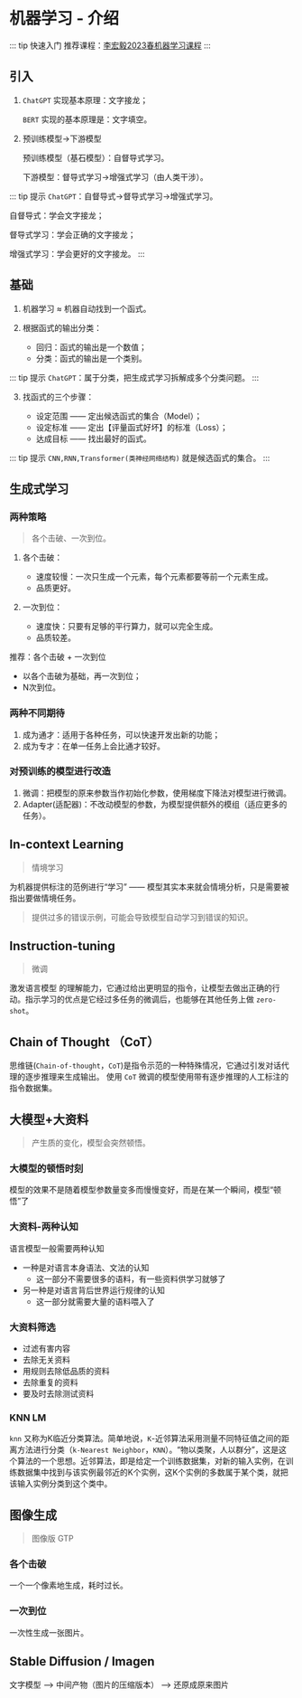 # 机器学习 - 介绍

::: tip 快速入门
推荐课程：[李宏毅2023春机器学习课程](https://www.bilibili.com/video/BV1Wv411h7kN)
:::

## 引入

1. `ChatGPT` 实现基本原理：文字接龙；

    `BERT` 实现的基本原理是：文字填空。

2. 预训练模型→下游模型

    预训练模型（基石模型）：自督导式学习。

    下游模型：督导式学习→增强式学习（由人类干涉）。

::: tip 提示
`ChatGPT`：自督导式→督导式学习→增强式学习。

自督导式：学会文字接龙；

督导式学习：学会正确的文字接龙；

增强式学习：学会更好的文字接龙。
:::

## 基础

1. 机器学习 ≈ 机器自动找到一个函式。
2. 根据函式的输出分类：

    - 回归：函式的输出是一个数值；
    - 分类：函式的输出是一个类别。

::: tip 提示
`ChatGPT`：属于分类，把生成式学习拆解成多个分类问题。
:::

3. 找函式的三个步骤：

    - 设定范围 —— 定出候选函式的集合（Model）；
    - 设定标准 —— 定出【评量函式好坏】的标准（Loss）；
    - 达成目标 —— 找出最好的函式。

::: tip 提示
`CNN,RNN,Transformer(类神经网络结构)` 就是候选函式的集合。
:::

## 生成式学习

### 两种策略

> 各个击破、一次到位。

1. 各个击破：

    - 速度较慢：一次只生成一个元素，每个元素都要等前一个元素生成。
    - 品质更好。

2. 一次到位：

    - 速度快：只要有足够的平行算力，就可以完全生成。
    - 品质较差。

推荐：各个击破 + 一次到位

- 以各个击破为基础，再一次到位；
- N次到位。

### 两种不同期待

1. 成为通才：适用于各种任务，可以快速开发出新的功能；
2. 成为专才：在单一任务上会比通才较好。

### 对预训练的模型进行改造

1. 微调：把模型的原来参数当作初始化参数，使用梯度下降法对模型进行微调。
2. Adapter(适配器)：不改动模型的参数，为模型提供额外的模组（适应更多的任务）。

## In-context Learning

> 情境学习

为机器提供标注的范例进行“学习” —— 模型其实本来就会情境分析，只是需要被指出要做情境任务。

> 提供过多的错误示例，可能会导致模型自动学习到错误的知识。

## Instruction-tuning

> 微调

激发语言模型 的理解能力，它通过给出更明显的指令，让模型去做出正确的行动。指示学习的优点是它经过多任务的微调后，也能够在其他任务上做 `zero-shot`。

## Chain of Thought （CoT）

思维链(`Chain-of-thought`，`CoT`)是指令示范的一种特殊情况，它通过引发对话代理的逐步推理来生成输出。 使用 `CoT` 微调的模型使用带有逐步推理的人工标注的指令数据集。

## 大模型+大资料

> 产生质的变化，模型会突然顿悟。

### 大模型的顿悟时刻

模型的效果不是随着模型参数量变多而慢慢变好，而是在某一个瞬间，模型“顿悟”了

### 大资料-两种认知

语言模型一般需要两种认知

- 一种是对语言本身语法、文法的认知
    - 这一部分不需要很多的语料，有一些资料供学习就够了
- 另一种是对语言背后世界运行规律的认知
    - 这一部分就需要大量的语料喂入了

### 大资料筛选

- 过滤有害内容
- 去除无关资料
- 用规则去除低品质的资料
- 去除重复的资料
- 要及时去除测试资料

### KNN LM

`knn` 又称为K临近分类算法。简单地说，`K`-近邻算法采用测量不同特征值之间的距离方法进行分类（`k-Nearest Neighbor`，`KNN`）。“物以类聚，人以群分”，这是这个算法的一个思想。近邻算法，即是给定一个训练数据集，对新的输入实例，在训练数据集中找到与该实例最邻近的K个实例，这K个实例的多数属于某个类，就把该输入实例分类到这个类中。

## 图像生成

> 图像版 GTP

### 各个击破

一个一个像素地生成，耗时过长。

### 一次到位

一次性生成一张图片。

## Stable Diffusion / Imagen

文字模型 --> 中间产物（图片的压缩版本） --> 还原成原来图片
